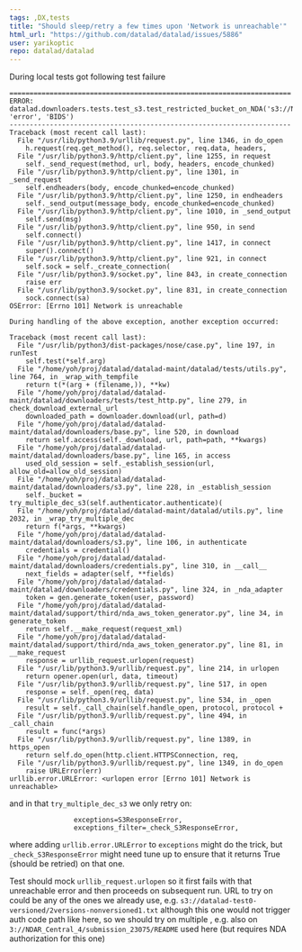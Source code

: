 ```yaml
---
tags: ,DX,tests
title: "Should sleep/retry a few times upon 'Network is unreachable'"
html_url: "https://github.com/datalad/datalad/issues/5886"
user: yarikoptic
repo: datalad/datalad
---
```


During local tests got following test failure

```
======================================================================
ERROR: datalad.downloaders.tests.test_s3.test_restricted_bucket_on_NDA('s3://NDAR_Central_4/submission_23075/README', 'error', 'BIDS')
----------------------------------------------------------------------
Traceback (most recent call last):
  File "/usr/lib/python3.9/urllib/request.py", line 1346, in do_open
    h.request(req.get_method(), req.selector, req.data, headers,
  File "/usr/lib/python3.9/http/client.py", line 1255, in request
    self._send_request(method, url, body, headers, encode_chunked)
  File "/usr/lib/python3.9/http/client.py", line 1301, in _send_request
    self.endheaders(body, encode_chunked=encode_chunked)
  File "/usr/lib/python3.9/http/client.py", line 1250, in endheaders
    self._send_output(message_body, encode_chunked=encode_chunked)
  File "/usr/lib/python3.9/http/client.py", line 1010, in _send_output
    self.send(msg)
  File "/usr/lib/python3.9/http/client.py", line 950, in send
    self.connect()
  File "/usr/lib/python3.9/http/client.py", line 1417, in connect
    super().connect()
  File "/usr/lib/python3.9/http/client.py", line 921, in connect
    self.sock = self._create_connection(
  File "/usr/lib/python3.9/socket.py", line 843, in create_connection
    raise err
  File "/usr/lib/python3.9/socket.py", line 831, in create_connection
    sock.connect(sa)
OSError: [Errno 101] Network is unreachable

During handling of the above exception, another exception occurred:

Traceback (most recent call last):
  File "/usr/lib/python3/dist-packages/nose/case.py", line 197, in runTest
    self.test(*self.arg)
  File "/home/yoh/proj/datalad/datalad-maint/datalad/tests/utils.py", line 764, in _wrap_with_tempfile
    return t(*(arg + (filename,)), **kw)
  File "/home/yoh/proj/datalad/datalad-maint/datalad/downloaders/tests/test_http.py", line 279, in check_download_external_url
    downloaded_path = downloader.download(url, path=d)
  File "/home/yoh/proj/datalad/datalad-maint/datalad/downloaders/base.py", line 520, in download
    return self.access(self._download, url, path=path, **kwargs)
  File "/home/yoh/proj/datalad/datalad-maint/datalad/downloaders/base.py", line 165, in access
    used_old_session = self._establish_session(url, allow_old=allow_old_session)
  File "/home/yoh/proj/datalad/datalad-maint/datalad/downloaders/s3.py", line 228, in _establish_session
    self._bucket = try_multiple_dec_s3(self.authenticator.authenticate)(
  File "/home/yoh/proj/datalad/datalad-maint/datalad/utils.py", line 2032, in _wrap_try_multiple_dec
    return f(*args, **kwargs)
  File "/home/yoh/proj/datalad/datalad-maint/datalad/downloaders/s3.py", line 106, in authenticate
    credentials = credential()
  File "/home/yoh/proj/datalad/datalad-maint/datalad/downloaders/credentials.py", line 310, in __call__
    next_fields = adapter(self, **fields)
  File "/home/yoh/proj/datalad/datalad-maint/datalad/downloaders/credentials.py", line 324, in _nda_adapter
    token = gen.generate_token(user, password)
  File "/home/yoh/proj/datalad/datalad-maint/datalad/support/third/nda_aws_token_generator.py", line 34, in generate_token
    return self.__make_request(request_xml)
  File "/home/yoh/proj/datalad/datalad-maint/datalad/support/third/nda_aws_token_generator.py", line 81, in __make_request
    response = urllib_request.urlopen(request)
  File "/usr/lib/python3.9/urllib/request.py", line 214, in urlopen
    return opener.open(url, data, timeout)
  File "/usr/lib/python3.9/urllib/request.py", line 517, in open
    response = self._open(req, data)
  File "/usr/lib/python3.9/urllib/request.py", line 534, in _open
    result = self._call_chain(self.handle_open, protocol, protocol +
  File "/usr/lib/python3.9/urllib/request.py", line 494, in _call_chain
    result = func(*args)
  File "/usr/lib/python3.9/urllib/request.py", line 1389, in https_open
    return self.do_open(http.client.HTTPSConnection, req,
  File "/usr/lib/python3.9/urllib/request.py", line 1349, in do_open
    raise URLError(err)
urllib.error.URLError: <urlopen error [Errno 101] Network is unreachable>

```

and in that `try_multiple_dec_s3` we only retry on:

```
                exceptions=S3ResponseError,
                exceptions_filter=_check_S3ResponseError,
```

where adding `urllib.error.URLError` to `exceptions` might do the trick, but `_check_S3ResponseError` might need tune up to ensure that it returns True (should be retried) on that one.

Test should mock `urllib_request.urlopen` so it first fails with that unreachable error and then proceeds on subsequent run.  URL to try on could be any of the ones we already use, e.g. `s3://datalad-test0-versioned/2versions-nonversioned1.txt` although this one would not trigger auth code path like here, so we should try on multiple , e.g. also on `3://NDAR_Central_4/submission_23075/README` used here (but requires NDA authorization for this one)